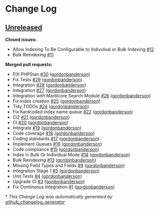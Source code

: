 # Change Log

## [Unreleased](https://github.com/gordonbanderson/freetextsearch/tree/HEAD)

**Closed issues:**

- Allow Indexing To Be Configurable to Individual or Bulk Indexing [\#12](https://github.com/gordonbanderson/freetextsearch/issues/12)
- Bulk Reindexing [\#11](https://github.com/gordonbanderson/freetextsearch/issues/11)

**Merged pull requests:**

- FIX PHPStan [\#30](https://github.com/gordonbanderson/freetextsearch/pull/30) ([gordonbanderson](https://github.com/gordonbanderson))
- Fix Tests [\#29](https://github.com/gordonbanderson/freetextsearch/pull/29) ([gordonbanderson](https://github.com/gordonbanderson))
- Integration [\#28](https://github.com/gordonbanderson/freetextsearch/pull/28) ([gordonbanderson](https://github.com/gordonbanderson))
- Integration [\#27](https://github.com/gordonbanderson/freetextsearch/pull/27) ([gordonbanderson](https://github.com/gordonbanderson))
- Integration with Manticore Search Module [\#26](https://github.com/gordonbanderson/freetextsearch/pull/26) ([gordonbanderson](https://github.com/gordonbanderson))
- Fix index creation [\#25](https://github.com/gordonbanderson/freetextsearch/pull/25) ([gordonbanderson](https://github.com/gordonbanderson))
- Tidy TODOs [\#24](https://github.com/gordonbanderson/freetextsearch/pull/24) ([gordonbanderson](https://github.com/gordonbanderson))
- Fix hardcoded index name queue [\#22](https://github.com/gordonbanderson/freetextsearch/pull/22) ([gordonbanderson](https://github.com/gordonbanderson))
- Ci2 [\#21](https://github.com/gordonbanderson/freetextsearch/pull/21) ([gordonbanderson](https://github.com/gordonbanderson))
- CI [\#20](https://github.com/gordonbanderson/freetextsearch/pull/20) ([gordonbanderson](https://github.com/gordonbanderson))
- Integrate [\#19](https://github.com/gordonbanderson/freetextsearch/pull/19) ([gordonbanderson](https://github.com/gordonbanderson))
- Code coverage [\#18](https://github.com/gordonbanderson/freetextsearch/pull/18) ([gordonbanderson](https://github.com/gordonbanderson))
- Coding standards [\#17](https://github.com/gordonbanderson/freetextsearch/pull/17) ([gordonbanderson](https://github.com/gordonbanderson))
- Implement Queues [\#16](https://github.com/gordonbanderson/freetextsearch/pull/16) ([gordonbanderson](https://github.com/gordonbanderson))
- Code compliance [\#15](https://github.com/gordonbanderson/freetextsearch/pull/15) ([gordonbanderson](https://github.com/gordonbanderson))
- Index in Bulk Or Individual Mode [\#14](https://github.com/gordonbanderson/freetextsearch/pull/14) ([gordonbanderson](https://github.com/gordonbanderson))
- Bulk Reindexing [\#13](https://github.com/gordonbanderson/freetextsearch/pull/13) ([gordonbanderson](https://github.com/gordonbanderson))
- Missing Field Types and Fields [\#9](https://github.com/gordonbanderson/freetextsearch/pull/9) ([gordonbanderson](https://github.com/gordonbanderson))
- Integration Stage 1 [\#5](https://github.com/gordonbanderson/freetextsearch/pull/5) ([gordonbanderson](https://github.com/gordonbanderson))
- Unit Tests [\#4](https://github.com/gordonbanderson/freetextsearch/pull/4) ([gordonbanderson](https://github.com/gordonbanderson))
- Upgrade CI [\#3](https://github.com/gordonbanderson/freetextsearch/pull/3) ([gordonbanderson](https://github.com/gordonbanderson))
- Fix Continuous Integration [\#1](https://github.com/gordonbanderson/freetextsearch/pull/1) ([gordonbanderson](https://github.com/gordonbanderson))



\* *This Change Log was automatically generated by [github_changelog_generator](https://github.com/skywinder/Github-Changelog-Generator)*